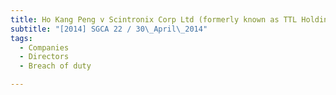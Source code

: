 ```yaml
---
title: Ho Kang Peng v Scintronix Corp Ltd (formerly known as TTL Holdings Ltd) 
subtitle: "[2014] SGCA 22 / 30\_April\_2014"
tags:
  - Companies
  - Directors
  - Breach of duty

---
```


